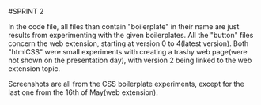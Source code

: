 #SPRINT 2

In the code file, all files than contain "boilerplate" in their name are just results from experimenting with the given boilerplates. 
All the "button" files concern the web extension, starting at version 0 to 4(latest version). 
Both "htmlCSS" were small experiments with creating a trashy web page(were not shown on the presentation day), with version 2 being linked to the web extension topic. 

Screenshots are all from the CSS boilerplate experiments, except for the last one from the 16th of May(web extension).
